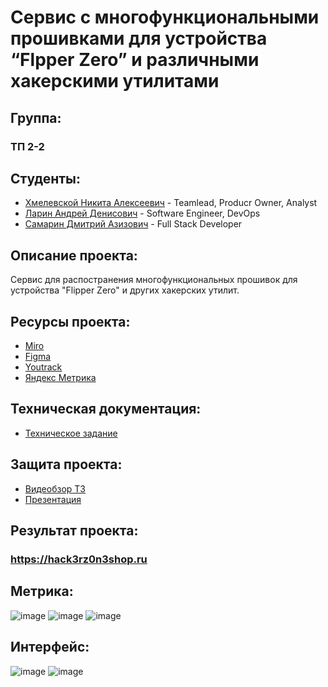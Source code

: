 # Сервис с многофункциональными прошивками для устройства “Flpper Zero” и различными хакерскими утилитами

## Группа:

### **ТП 2-2**

## Студенты:

- [Хмелевской Никита Алексеевич](https://github.com/nikitakhmelevskoy) - Teamlead, Producr Owner, Analyst
- [Ларин Андрей Денисович](https://github.com/Worstrling) - Software Engineer, DevOps
- [Самарин Дмитрий Азизович](https://github.com/dimonlime) - Full Stack Developer
  
## Описание проекта:

Сервис для распостранения многофункциональных прошивок для устройства "Flipper Zero" и других хакерских утилит.

## Ресурсы проекта:

- [Miro](#)
- [Figma](#)
- [Youtrack](https://nikitakhmelevskoy.youtrack.cloud/projects/6ad76b5d-eadd-42c3-858f-332b5bba082e)
- [Яндекс Метрика](https://metrika.yandex.ru/dashboard?id=97628804)

## Техническая документация:

- [Техническое задание](https://github.com/Worstrling/Flipperzero-Firmware/tree/main/%D0%A2%D0%B5%D1%85.%20%D0%B7%D0%B0%D0%B4%D0%B0%D0%BD%D0%B8%D0%B5)

## Защита проекта:

- [Видеобзор ТЗ](https://www.youtube.com/watch?v=3OnWUNHOXxg)
- [Презентация](https://github.com/Worstrling/Flipperzero-Firmware/tree/main/%D0%9F%D1%80%D0%B5%D0%B7%D0%B5%D0%BD%D1%82%D0%B0%D1%86%D0%B8%D1%8F)

## Результат проекта:

### https://hack3rz0n3shop.ru

## Метрика:

![image](https://github.com/user-attachments/assets/94217fc5-0f45-47d3-9d57-1f881f6c7f89)
![image](https://github.com/user-attachments/assets/e22c5e66-0776-4bda-92ba-a76002cc9b6e)
![image](https://github.com/user-attachments/assets/6368c2aa-48d5-4d0d-b999-56260b241c6a)

## Интерфейс:

![image](https://github.com/user-attachments/assets/bb21fd90-59f4-4cf9-b78f-574ababd7d4c)
![image](https://github.com/user-attachments/assets/9adf47e0-33ad-4d9b-a3f1-bf843e22e5da)


